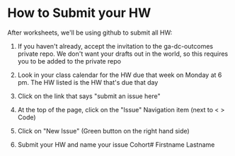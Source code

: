 # How to Submit your HW 

After worksheets, we'll be using github to submit all HW:

1. If you haven't already, accept the invitation to the ga-dc-outcomes private repo. We don't want your drafts out in the world, so this requires you to be added to the private repo 

2. Look in your class calendar for the HW due that week on Monday at 6 pm. The HW listed is the HW that's due that day 

3. Click on the link that says "submit an issue here" 

4. At the top of the page, click on the "Issue" Navigation item (next to < > Code) 

5. Click on "New Issue" (Green button on the right hand side) 

6. Submit your HW and name your issue Cohort# Firstname Lastname 
